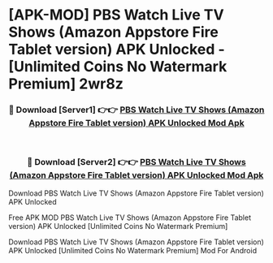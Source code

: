 # [APK-MOD] PBS  Watch Live TV Shows (Amazon Appstore Fire Tablet version) APK Unlocked - [Unlimited Coins No Watermark Premium] 2wr8z



<div align="center">
<h3>🔴 Download [Server1] 👉👉 <a href="https://momento.my/?title=PBS__Watch_Live_TV_Shows_(Amazon_Appstore_Fire_Tablet_version)_APK_Unlocked">PBS  Watch Live TV Shows (Amazon Appstore Fire Tablet version) APK Unlocked Mod Apk</a></h3><br>

<h3>🔴 Download [Server2] 👉👉 <a href="https://momento.my/?title=PBS__Watch_Live_TV_Shows_(Amazon_Appstore_Fire_Tablet_version)_APK_Unlocked">PBS  Watch Live TV Shows (Amazon Appstore Fire Tablet version) APK Unlocked Mod Apk</a></h3>
</div>



Download PBS  Watch Live TV Shows (Amazon Appstore Fire Tablet version) APK Unlocked 

Free APK MOD PBS  Watch Live TV Shows (Amazon Appstore Fire Tablet version) APK Unlocked [Unlimited Coins No Watermark Premium]

Download PBS  Watch Live TV Shows (Amazon Appstore Fire Tablet version) APK Unlocked [Unlimited Coins No Watermark Premium] Mod For Android
